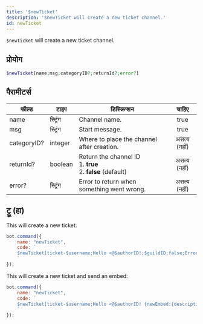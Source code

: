 ```yaml
---
title: '$newTicket'
description: '$newTicket will create a new ticket channel.'
id: newTicket
---
```


`$newTicket` will create a new ticket channel.

## प्रोयोग

```php
$newTicket[name;msg;categoryID?;returnId?;error?]
```

## पैरामीटर्स

| फील्ड       | टाइप     | डिस्क्रिप्शन                                                                       |    चाहिए     |
| ----------- | -------- | ---------------------------------------------------------------------------------- |:------------:|
| name        | स्ट्रिंग | Channel name.                                                                      |     true     |
| msg         | स्ट्रिंग | Start message.                                                                     |     true     |
| categoryID? | integer  | Where to place the channel after creation.                                         | असत्य (नहीं) |
| returnId?   | boolean  | Return the channel ID <br /> 1. **true** <br /> 2. **false** (default) | असत्य (नहीं) |
| error?      | स्ट्रिंग | Error to return when something went wrong.                                         | असत्य (नहीं) |

## ट्रू (हा)

This will create a new ticket:

```javascript
bot.command({
    name: "newTicket",
    code: `
    $newTicket[ticket-$username;Hello <@$authorID!;$guildID;false;Error!]
    `
});
```

This will create a new ticket and send an embed:

```javascript
bot.command({
    name: "newTicket",
    code: `
    $newTicket[ticket-$username;Hello <@$authorID! {newEmbed:{description:<@$authorID> opened a new ticket!}};$guildID;false;Error!]
    `
});
```